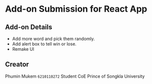 # Add-on Submission for React App

## Add-on Details
- Add more word and pick them randomly.
- Add alert box to tell win or lose.
- Remake UI

## Creator
Phumin Mukem `6210110272`
Student CoE
Prince of Songkla University